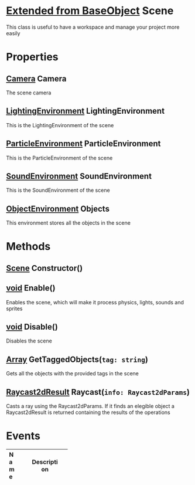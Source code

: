 # [Extended from BaseObject](BaseObject.md) Scene 
This class is useful to have a workspace and manage your project more easily
	 
# Properties

## [Camera](Camera.md) Camera
The scene camera
		
## [LightingEnvironment](LightingEnvironment.md) LightingEnvironment
This is the LightingEnvironment of the scene

## [ParticleEnvironment](ParticleEnvironment.md) ParticleEnvironment
This is the ParticleEnvironment of the scene
		
## [SoundEnvironment](SoundEnvironment.md) SoundEnvironment
This is the SoundEnvironment of the scene
		
## [ObjectEnvironment](ObjectEnvironment.md) Objects
This environment stores all the objects in the scene
		


# Methods

## [Scene](Scene.md) Constructor() 
 
## [void](https://create.roblox.com/docs/scripting/luau/tables#arrays) Enable() 
 Enables the scene, which will make it process physics, lights, sounds and sprites
	
## [void](https://create.roblox.com/docs/scripting/luau/tables#arrays) Disable() 
 Disables the scene
	
## [Array<string>](https://create.roblox.com/docs/scripting/luau/tables#arrays) GetTaggedObjects(`tag: string`) 
 Gets all the objects with the provided tags in the scene
	
## [Raycast2dResult](/documentation/datatypes/Raycast2DResult.html) Raycast(`info: Raycast2dParams`) 
 Casts a ray using the Raycast2dParams. If it finds an elegible object a Raycast2dResult is returned containing the results of the operations
	

# Events
|<div style="width:20%; max-size: 20%">Name</div>|<div style="width:80%; max-size: 80%">Description</div>|
|---|---|




